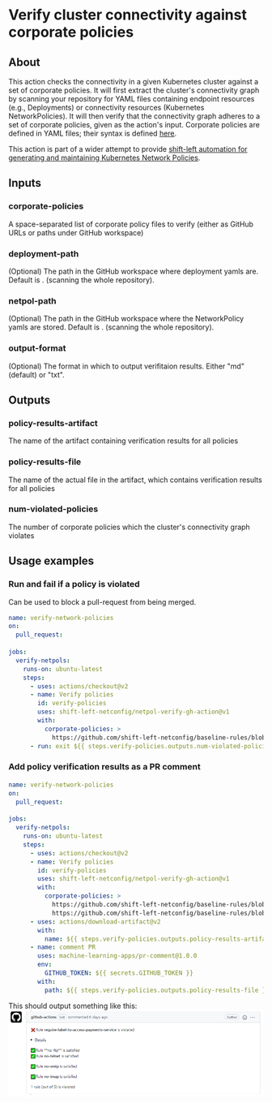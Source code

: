 # Verify cluster connectivity against corporate policies

## About
This action checks the connectivity in a given Kubernetes cluster against a set of corporate policies. It will first extract the cluster's connectivity graph by scanning your repository for YAML files containing endpoint resources (e.g., Deployments) or connectivity resources (Kubernetes NetworkPolicies). It will then verify that the connectivity graph adheres to a set of corporate policies, given as the action's input. Corporate policies are defined in YAML files; their syntax is defined [here](https://github.com/shift-left-netconfig/baseline-rules).

This action is part of a wider attempt to provide [shift-left automation for generating and maintaining Kubernetes Network Policies](https://shift-left-netconfig.github.io/).

## Inputs
### corporate-policies
A space-separated list of corporate policy files to verify (either as GitHub URLs or paths under GitHub workspace)
### deployment-path
(Optional) The path in the GitHub workspace where deployment yamls are. Default is . (scanning the whole repository).
### netpol-path
(Optional) The path in the GitHub workspace where the NetworkPolicy yamls are stored. Default is . (scanning the whole repository).
### output-format
(Optional) The format in which to output verifitaion results. Either "md" (default) or "txt".
## Outputs
### policy-results-artifact
The name of the artifact containing verification results for all policies
### policy-results-file
The name of the actual file in the artifact, which contains verification results for all policies
### num-violated-policies
The number of corporate policies which the cluster's connectivity graph violates
## Usage examples
### Run and fail if a policy is violated
Can be used to block a pull-request from being merged.
```yaml
name: verify-network-policies
on:
  pull_request:

jobs:
  verify-netpols:
    runs-on: ubuntu-latest
    steps:
      - uses: actions/checkout@v2
      - name: Verify policies
        id: verify-policies
        uses: shift-left-netconfig/netpol-verify-gh-action@v1
        with:
          corporate-policies: >
            https://github.com/shift-left-netconfig/baseline-rules/blob/master/examples/ciso_denied_ports.yaml
      - run: exit ${{ steps.verify-policies.outputs.num-violated-policies }}
```
### Add policy verification results as a PR comment
```yaml
name: verify-network-policies
on:
  pull_request:

jobs:
  verify-netpols:
    runs-on: ubuntu-latest
    steps:
      - uses: actions/checkout@v2
      - name: Verify policies
        id: verify-policies
        uses: shift-left-netconfig/netpol-verify-gh-action@v1
        with:
          corporate-policies: >
            https://github.com/shift-left-netconfig/baseline-rules/blob/master/examples/ciso_denied_ports.yaml
            https://github.com/shift-left-netconfig/baseline-rules/blob/master/examples/restrict_access_to_payment.yaml
      - uses: actions/download-artifact@v2
        with:
          name: ${{ steps.verify-policies.outputs.policy-results-artifact }}
      - name: comment PR
        uses: machine-learning-apps/pr-comment@1.0.0
        env:
          GITHUB_TOKEN: ${{ secrets.GITHUB_TOKEN }}
        with:
          path: ${{ steps.verify-policies.outputs.policy-results-file }}
```
This should output something like this:
![](/PR-comment.png)

